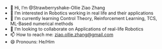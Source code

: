 - 👋 Hi, I’m @Strawberryshake-Ollie Ziao Zhang
- 👀 I’m interested in Robotics working in real life and their applications
- 🌱 I’m currently learning Control Theory, Reinforcement Learning, TCS, ML-Based numerical methods
- 💞️ I’m looking to collaborate on Applications of real-life Robotics
- 📫 How to reach me: ziao.ollie.zhang@gmail.com
- 😄 Pronouns: He/Him

<!---
Strawberryshake-Ollie/Strawberryshake-Ollie is a ✨ special ✨ repository because its `README.md` (this file) appears on your GitHub profile.
You can click the Preview link to take a look at your changes.
--->
